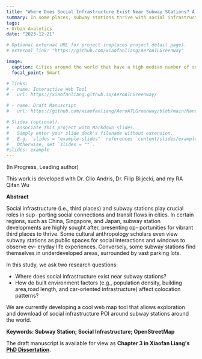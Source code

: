 ```yaml
---
title: "Where Does Social Infrastructure Exist Near Subway Stations? A Global Assessment Using OpenStreetMap Data"
summary: In some places, subway stations thrive with social infrastructure, while others find themselves in underdeveloped areas, surrounded by vast parking lots. Where are places where these two infrastructure co-exist, and what factors are associated with the divide? 
tags:
- Urban Analytics
date: "2023-12-21"

# Optional external URL for project (replaces project detail page).
# external_link: "https://github.com/xiaofanliang/AeroATLGreenway"

image:
  caption: Cities around the world that have a high median number of social infrastructure points of interest (SIPOIs) around subway stations. 
  focal_point: Smart

# links:
# - name: Interactive Web Tool 
#   url: https://xiaofanliang.github.io/AeroATLGreenway/

# - name: Draft Manuscript
#   url: https://github.com/xiaofanliang/AeroATLGreenway/blob/main/Manuscript_XiaofanLiang_06222023.pdf

# Slides (optional).
#   Associate this project with Markdown slides.
#   Simply enter your slide deck's filename without extension.
#   E.g. `slides = "example-slides"` references `content/slides/example-slides.md`.
#   Otherwise, set `slides = ""`.
#slides: example
---
```


(In Progress, Leading author)

This work is developed with Dr. Clio Andris, Dr. Filip Biljecki, and my RA Qifan Wu

**Abstract**

Social infrastructure (i.e., third places) and subway stations play crucial roles in sup- porting social connections and transit flows in cities. In certain regions, such as China, Singapore, and Japan, subway station developments are highly sought after, presenting op- portunities for vibrant third places to thrive. Some cultural anthropology scholars even view subway stations as public spaces for social interactions and windows to observe ev- eryday life experiences. Conversely, some subway stations find themselves in underdeveloped areas, surrounded by vast parking lots. 

In this study, we ask two research questions:
- Where does social infrastructure exist near subway stations?
- How do built environment factors (e.g., population density, building area,road length, and car-oriented infrastructure) affect colocation patterns?

We are currently developing a cool web map tool that allows exploration and download of social infrastructure POI around subway stations around the world. 

**Keywords: Subway Station; Social Infrastructure; OpenStreetMap**

The draft manuscript is available for view as **Chapter 3 in Xiaofan Liang's [PhD Dissertation](https://repository.gatech.edu/items/17423254-589d-4fc3-84a3-e66b05eab76e)**. 
